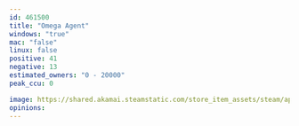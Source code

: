 ```yaml
---
id: 461500
title: "Omega Agent"
windows: "true"
mac: "false"
linux: false
positive: 41
negative: 13
estimated_owners: "0 - 20000"
peak_ccu: 0

image: https://shared.akamai.steamstatic.com/store_item_assets/steam/apps/461500/header.jpg?t=1646678632
opinions:
---
```

